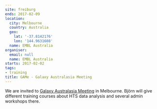 ```yaml
---
site: freiburg
ends: 2017-02-09
location:
  city: Melbourne
  country: Australia
  geo:
    lat: '-37.8142176'
    lon: '144.9631608'
  name: EMBL Australia
organiser:
  email: null
  name: EMBL Australia
starts: 2017-02-02
tags:
- training
title: GAMe - Galaxy Australasia Meeting
---
```


We are invited to [Galaxy Australasia Meeting](https://www.embl-abr.org.au/game2017) in Melbourne. Björn will give different training courses about HTS data analysis and several admin workshops there.
